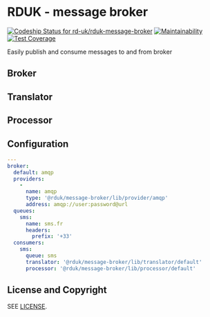 # RDUK - message broker

[![Codeship Status for rd-uk/rduk-message-broker](https://app.codeship.com/projects/11f4e850-ad51-0135-b44d-2a680d161fa2/status?branch=master)](https://app.codeship.com/projects/257198)
[![Maintainability](https://api.codeclimate.com/v1/badges/3d55512fbebfcd4bb1bf/maintainability)](https://codeclimate.com/repos/5a0eb2ce2be9ce02db0015e2/maintainability)
[![Test Coverage](https://api.codeclimate.com/v1/badges/3d55512fbebfcd4bb1bf/test_coverage)](https://codeclimate.com/repos/5a0eb2ce2be9ce02db0015e2/test_coverage)

Easily publish and consume messages to and from broker

## Broker

## Translator

## Processor

## Configuration

```yaml
---
broker:
  default: amqp
  providers:
    -
      name: amqp
      type: '@rduk/message-broker/lib/provider/amqp'
      address: amqp://user:password@url
  queues:
    sms:
      name: sms.fr
      headers: 
        prefix: '+33'
  consumers:
    sms:
      queue: sms
      translator: '@rduk/message-broker/lib/translator/default'
      processor: '@rduk/message-broker/lib/processor/default'
```

## License and Copyright

SEE [LICENSE](./LICENSE).